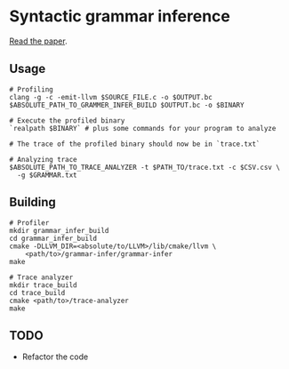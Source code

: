 # Syntactic grammar inference

[Read the paper](https://github.com/shovon/grammar-infer/blob/master/paper.pdf).

## Usage

```
# Profiling
clang -g -c -emit-llvm $SOURCE_FILE.c -o $OUTPUT.bc
$ABSOLUTE_PATH_TO_GRAMMER_INFER_BUILD $OUTPUT.bc -o $BINARY

# Execute the profiled binary
`realpath $BINARY` # plus some commands for your program to analyze

# The trace of the profiled binary should now be in `trace.txt`

# Analyzing trace
$ABSOLUTE_PATH_TO_TRACE_ANALYZER -t $PATH_TO/trace.txt -c $CSV.csv \
  -g $GRAMMAR.txt
```

## Building

```shell
# Profiler
mkdir grammar_infer_build
cd grammar_infer_build
cmake -DLLVM_DIR=<absolute/to/LLVM>/lib/cmake/llvm \
    <path/to>/grammar-infer/grammar-infer
make

# Trace analyzer
mkdir trace_build
cd trace_build
cmake <path/to>/trace-analyzer
make
```

## TODO

- Refactor the code